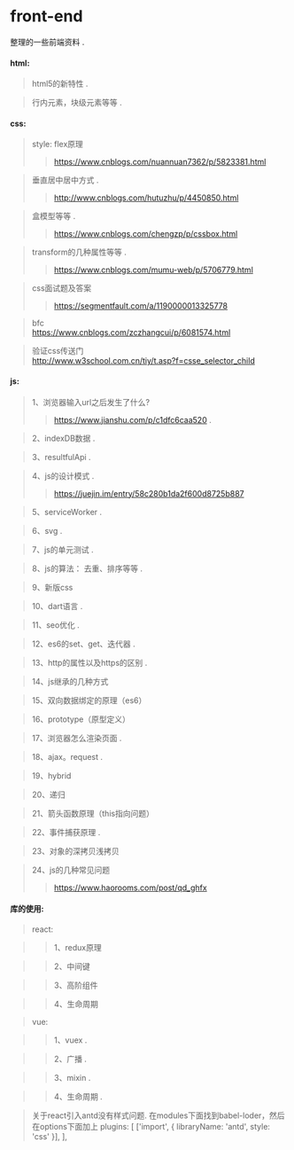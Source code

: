 # front-end
整理的一些前端资料 . 

#### html:
 > html5的新特性 . 
 
 > 行内元素，块级元素等等 . 
 
#### css:
  > style: flex原理  
  >> https://www.cnblogs.com/nuannuan7362/p/5823381.html
  
  > 垂直居中居中方式 . 
  >> http://www.cnblogs.com/hutuzhu/p/4450850.html  
  
  > 盒模型等等 . 
  >> https://www.cnblogs.com/chengzp/p/cssbox.html
  
  > transform的几种属性等等 . 
  >> https://www.cnblogs.com/mumu-web/p/5706779.html  
  
  > css面试题及答案  
  >> https://segmentfault.com/a/1190000013325778  
  
  > bfc  
  https://www.cnblogs.com/zczhangcui/p/6081574.html  
  
  > 验证css传送门  
  http://www.w3school.com.cn/tiy/t.asp?f=csse_selector_child
  
#### js:
  > 1、浏览器输入url之后发生了什么?  
  >> https://www.jianshu.com/p/c1dfc6caa520 . 
  
  > 2、indexDB数据 . 
  
  > 3、resultfulApi . 
  
  > 4、js的设计模式 . 
  >> https://juejin.im/entry/58c280b1da2f600d8725b887
    
  > 5、serviceWorker . 
  
  > 6、svg . 
  
  > 7、js的单元测试 . 
  
  > 8、js的算法： 去重、排序等等 . 
  
  > 9、新版css  
  
  > 10、dart语言 . 
  
  > 11、seo优化 . 
  
  > 12、es6的set、get、迭代器 . 
  
  > 13、http的属性以及https的区别 . 
  
  > 14、js继承的几种方式
  
  > 15、双向数据绑定的原理（es6）
  
  > 16、prototype（原型定义）
  
  > 17、浏览器怎么渲染页面 . 
  
  > 18、ajax。request . 
  
  > 19、hybrid
  
  > 20、递归
  
  > 21、箭头函数原理（this指向问题）  
  
  > 22、事件捕获原理 . 
  
  > 23、对象的深拷贝浅拷贝  
  
  > 24、js的几种常见问题  
  >> https://www.haorooms.com/post/qd_ghfx  
  
#### 库的使用:
  > react:  
  
  >> 1、redux原理  
    
  >> 2、中间键  
  
  >> 3、高阶组件  
  
  > > 4、生命周期  
  
  >vue:  
  
  >> 1、vuex . 
  
  > > 2、广播 . 
  
  > > 3、mixin . 
  
  > > 4、生命周期 . 
  
  >关于react引入antd没有样式问题.
  在modules下面找到babel-loder，然后在options下面加上
  plugins: [
                ['import', { libraryName: 'antd', style: 'css' }],
              ],
